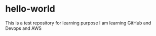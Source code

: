 # hello-world
This is a test repository for learning purpose
I am learning GitHub and Devops and AWS
